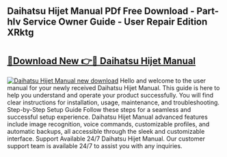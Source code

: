 ## Daihatsu Hijet Manual PDf Free Download - Part-hIv Service Owner Guide - User Repair Edition XRktg

# <h2><a href="http://cf27590.oget.top/?id=Daihatsu+Hijet+Manual">🔗Download New 👉🔴 Daihatsu Hijet Manual</a></h2>

[![Daihatsu Hijet Manual new download](https://i.imgur.com/5g1atiW.png)](http://cf27590.oget.top/?id=Daihatsu+Hijet+Manual)
Hello and welcome to the user manual for your newly received Daihatsu Hijet Manual. This guide is here to help you understand and operate your product successfully. You will find clear instructions for installation, usage, maintenance, and troubleshooting. Step-by-Step Setup Guide Follow these steps for a seamless and successful setup experience. Daihatsu Hijet Manual advanced features include image recognition, voice commands, customizable profiles, and automatic backups, all accessible through the sleek and customizable interface. Support Available 24/7 Daihatsu Hijet Manual. Our customer support team is available 24/7 to assist you with any inquiries.
